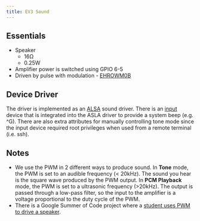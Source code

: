 ```yaml
---
title: EV3 Sound
---
```


## Essentials

* Speaker
    * 16&#8486;
    * 0.25W
* Amplifier power is switched using GPIO 6-5
* Driven by pulse with modulation - [EHROWM0B](../ev3-pwm)

## Device Driver

The driver is implemented as an [ALSA](https://www.kernel.org/doc/html/latest/sound/index.html) sound driver. There is an [input](https://www.kernel.org/doc/Documentation/input/input.txt) device that is integrated into the ASLA driver to provide a system beep (e.g. ^G). There are also extra attributes for manually controlling tone mode since the input device required root privileges when used from a remote terminal (i.e. ssh).

## Notes

* We use the PWM in 2 different ways to produce sound. In __Tone__ mode, the PWM is set to an audible frequency (&lt; 20kHz). The sound you hear is the square wave produced by the PWM output. In __PCM Playback__ mode, the PWM is set to a ultrasonic frequency (&gt;20kHz). The output is passed through a low-pass filter, so the input to the amplifier is a voltage proportional to the duty cycle of the PWM.
* There is a Google Summer of Code project where a [student uses PWM to drive a speaker](https://elinux.org/BeagleBoard/GSoC/2010_Projects/Pulse_Width_Modulation).